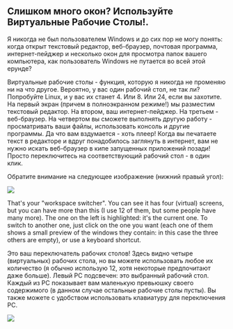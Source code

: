 <?php require("../../entete.php"); ?> <?php require("../../base.php"); ?> <?php require("../../fonctions.php"); ?>

<div id="corps">

<h2>Слишком много окон? Используйте Виртуальные Рабочие Столы!.</h2>

<p>Я никогда не был пользователем Windows и до сих пор не могу понять:
когда открыт текстовый редактор, веб-браузер, почтовая программа,
интернет-пейджер и несколько окон для просмотра папок вашего компьютера,
как пользователь Windows не путается во всей этой ерунде?</p>

<p>Виртуальные рабочие столы - функция, которую я никогда не променяю
ни на что другое. Вероятно, у вас один рабочий стол, не так ли? Попробуйте
Linux, и у вас их станет 4. Или 8. Или 24, если вы захотите. На первый
экран (причем в полноэкранном режиме!) мы разместим текстовый редактор.
На втором, ваш интернет-пейджер. На третьем - веб-браузер. На четвертом
вы сможете выполнять другую работу - просматривать ваши файлы, использовать
консоль и другие программы. Да что вам вздумается - хоть плеер! Когда вы
печатаете текст в редакторе и вдруг понадобилось заглянуть в интернет, вам 
не нужно искать веб-браузер в кипе запущенных приложений позади! Просто 
переключитесь на соответствующий рабочий стол - в один клик.</p>

<p>Обратите внимание на следующее изображение (нижний правый угол):</p>

<img src="Images/workspaces.png" border="0"/>

<p>That's your "workspace switcher". You can see it has four (virtual) 
screens, but you can have more than this (I use 12 of them, but some 
people have many more). The one on the left is highlighted: it's the 
current one. To switch to another one, just click on the one you want 
(each one of them shows a small preview of the windows they contain: 
in this case the three others are empty), or use a keyboard shortcut.</p>

<p>Это ваш переключатель рабочих столов! Здесь видно четыре (виртуальных)
рабочих стола, но вы можете использовать любое их количество (я обычно
использую 12, хотя некоторые предпочитают даже больше). Левый РС подсвечен:
это выбранный рабочий стол. Каждый из РС показывает вам маленькую превьюшку
своего содержимого (в данном случае остальные рабочие столы пусты). 
Вы также можете с удобством использовать клавиатуру для переключения РС.</p>

<img src="Images/workspaces_full.png" border="0"/>

</div>
</body>
</html>
